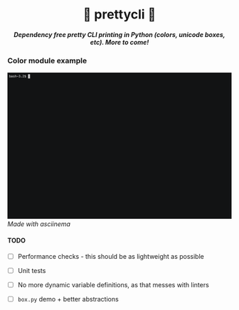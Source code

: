 <h1 align="center">🎨 prettycli 🌟</h1>
<h5 align="center">
<i align="center">Dependency free pretty CLI printing in Python (colors, unicode boxes, etc). More to come!</i></h5>

### Color module example
![Demo Gif](docs/demo.gif)
_Made with asciinema_

#### TODO
- [ ] Performance checks - this should be as lightweight as possible
- [ ] Unit tests
- [ ] No more dynamic variable definitions, as that messes with linters
- [ ] `box.py` demo + better abstractions

